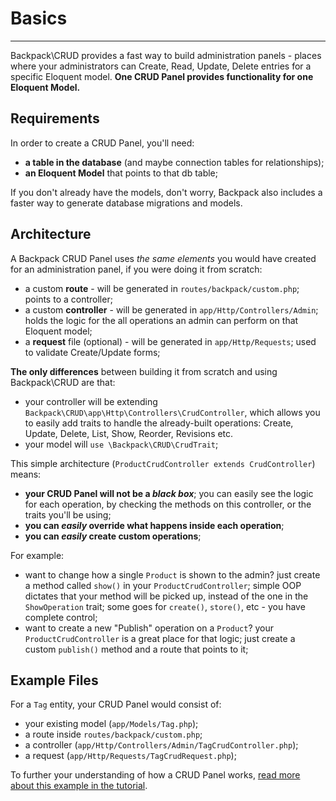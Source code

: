 # Basics

---

Backpack\CRUD provides a fast way to build administration panels - places where your administrators can Create, Read, Update, Delete entries for a specific Eloquent model. **One CRUD Panel provides functionality for one Eloquent Model.**

<a name="requirements"></a>
## Requirements

In order to create a CRUD Panel, you'll need:
- **a table in the database** (and maybe connection tables for relationships);
- **an Eloquent Model** that points to that db table;

If you don't already have the models, don't worry, Backpack also includes a faster way to generate database migrations and models.

<a name="architecture"></a>
## Architecture

A Backpack CRUD Panel uses _the same elements_ you would have created for an administration panel, if you were doing it from scratch:
- a custom **route** - will be generated in ```routes/backpack/custom.php```; points to a controller;
- a custom **controller** - will be generated in ```app/Http/Controllers/Admin```; holds the logic for the all operations an admin can perform on that Eloquent model;
- a **request** file (optional) - will be generated in ```app/Http/Requests```; used to validate Create/Update forms;

**The only differences** between building it from scratch and using Backpack\CRUD are that:
- your controller will be extending ```Backpack\CRUD\app\Http\Controllers\CrudController```, which allows you to easily add traits to handle the already-built operations: Create, Update, Delete, List, Show,  Reorder, Revisions etc.
- your model will ```use \Backpack\CRUD\CrudTrait```;

This simple architecture (```ProductCrudController extends CrudController```) means:
- **your CRUD Panel will not be a _black box_**; you can easily see the logic for each operation, by checking the methods on this controller, or the traits you'll be using;
- **you can _easily_ override what happens inside each operation**;
- **you can _easily_ create custom operations**;

For example:
- want to change how a single ```Product``` is shown to the admin? just create a method called ```show()``` in your ```ProductCrudController```; simple OOP dictates that your method will be picked up, instead of the one in the `ShowOperation` trait; some goes for ```create()```, ```store()```, etc - you have complete control;
- want to create a new "Publish" operation on a ```Product```? your ```ProductCrudController``` is a great place for that logic; just create a custom ```publish()``` method and a route that points to it;

<a name="files"></a>
## Example Files

For a ```Tag``` entity, your CRUD Panel would consist of:
- your existing model (```app/Models/Tag.php```);
- a route inside ```routes/backpack/custom.php```;
- a controller (```app/Http/Controllers/Admin/TagCrudController.php```);
- a request (```app/Http/Requests/TagCrudRequest.php```);

To further your understanding  of how a CRUD Panel works, [read more about this example in the tutorial](/docs/{{version}}/crud-tutorial).
